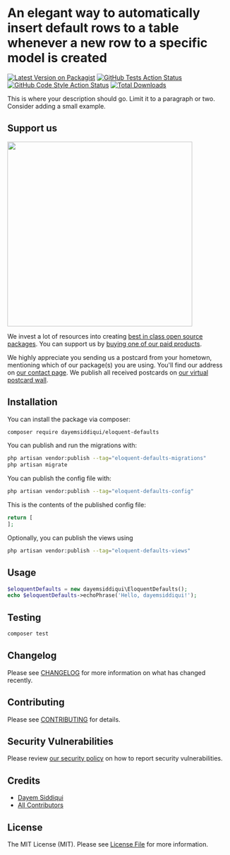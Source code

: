 # An elegant way to automatically insert default rows to a table whenever a new row to a specific model is created

[![Latest Version on Packagist](https://img.shields.io/packagist/v/dayemsiddiqui/eloquent-defaults.svg?style=flat-square)](https://packagist.org/packages/dayemsiddiqui/eloquent-defaults)
[![GitHub Tests Action Status](https://img.shields.io/github/actions/workflow/status/dayemsiddiqui/eloquent-defaults/run-tests.yml?branch=main&label=tests&style=flat-square)](https://github.com/dayemsiddiqui/eloquent-defaults/actions?query=workflow%3Arun-tests+branch%3Amain)
[![GitHub Code Style Action Status](https://img.shields.io/github/actions/workflow/status/dayemsiddiqui/eloquent-defaults/fix-php-code-style-issues.yml?branch=main&label=code%20style&style=flat-square)](https://github.com/dayemsiddiqui/eloquent-defaults/actions?query=workflow%3A"Fix+PHP+code+style+issues"+branch%3Amain)
[![Total Downloads](https://img.shields.io/packagist/dt/dayemsiddiqui/eloquent-defaults.svg?style=flat-square)](https://packagist.org/packages/dayemsiddiqui/eloquent-defaults)

This is where your description should go. Limit it to a paragraph or two. Consider adding a small example.

## Support us

[<img src="https://github-ads.s3.eu-central-1.amazonaws.com/eloquent-defaults.jpg?t=1" width="419px" />](https://spatie.be/github-ad-click/eloquent-defaults)

We invest a lot of resources into creating [best in class open source packages](https://spatie.be/open-source). You can support us by [buying one of our paid products](https://spatie.be/open-source/support-us).

We highly appreciate you sending us a postcard from your hometown, mentioning which of our package(s) you are using. You'll find our address on [our contact page](https://spatie.be/about-us). We publish all received postcards on [our virtual postcard wall](https://spatie.be/open-source/postcards).

## Installation

You can install the package via composer:

```bash
composer require dayemsiddiqui/eloquent-defaults
```

You can publish and run the migrations with:

```bash
php artisan vendor:publish --tag="eloquent-defaults-migrations"
php artisan migrate
```

You can publish the config file with:

```bash
php artisan vendor:publish --tag="eloquent-defaults-config"
```

This is the contents of the published config file:

```php
return [
];
```

Optionally, you can publish the views using

```bash
php artisan vendor:publish --tag="eloquent-defaults-views"
```

## Usage

```php
$eloquentDefaults = new dayemsiddiqui\EloquentDefaults();
echo $eloquentDefaults->echoPhrase('Hello, dayemsiddiqui!');
```

## Testing

```bash
composer test
```

## Changelog

Please see [CHANGELOG](CHANGELOG.md) for more information on what has changed recently.

## Contributing

Please see [CONTRIBUTING](CONTRIBUTING.md) for details.

## Security Vulnerabilities

Please review [our security policy](../../security/policy) on how to report security vulnerabilities.

## Credits

- [Dayem Siddiqui](https://github.com/dayemsiddiqui)
- [All Contributors](../../contributors)

## License

The MIT License (MIT). Please see [License File](LICENSE.md) for more information.
